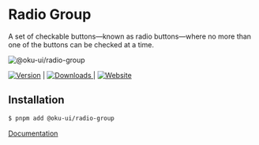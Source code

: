 # Radio Group
A set of checkable buttons—known as radio buttons—where no more than one of the buttons can be checked at a time.

![@oku-ui/radio-group](./.github/assets/oku-radio-group.jpg)

<span><a href="https://www.npmjs.com/package/@oku-ui/radio-group "><img src="https://img.shields.io/npm/v/@oku-ui/radio-group?style=flat&colorA=18181B&colorB=28CF8D" alt="Version"></a> </span> | <span> <a href="https://www.npmjs.com/package/@oku-ui/radio-group"> <img src="https://img.shields.io/npm/dm/@oku-ui/radio-group?style=flat&colorA=18181B&colorB=28CF8D" alt="Downloads"> </a> </span> | <span> <a href="https://oku-ui.com/primitives/components/radio-group"><img src="https://img.shields.io/badge/Open%20Documentation-18181B" alt="Website"></a> </span>

## Installation

```sh
$ pnpm add @oku-ui/radio-group
```

[Documentation](https://oku-ui.com/primitives/components/radio-group)
